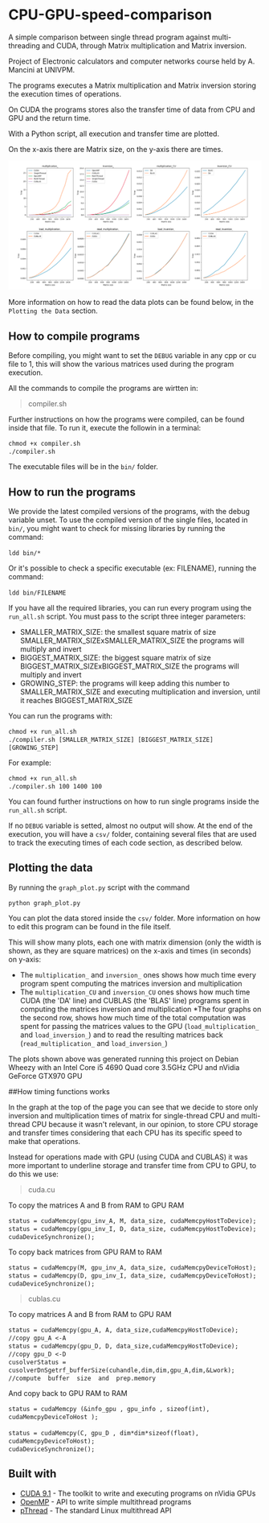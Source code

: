 # CPU-GPU-speed-comparison
A simple comparison between single thread program against multi-threading and CUDA, through Matrix multiplication and Matrix inversion.

Project of Electronic calculators and computer networks course held by A. Mancini at UNIVPM.

The programs executes a Matrix multiplication and Matrix inversion storing the execution times of operations.

On CUDA the programs stores also the transfer time of data from CPU and GPU and the return time.

With a Python script, all execution and transfer time are plotted.

On the x-axis there are Matrix size, on the y-axis there are times.

![Plotted data](curves.png?raw=true "Plots")

More information on how to read the data plots can be found below, in the `Plotting the Data` section.

## How to compile programs

Before compiling, you might want to set the `DEBUG` variable in any cpp or cu file to 1, this will show the various matrices used during the program execution.

All the commands to compile the programs are wirtten in:

>compiler.sh

Further instructions on how the programs were compiled, can be found inside that file. To run it, execute the followin in a terminal:

```
chmod +x compiler.sh
./compiler.sh
```
The executable files will be in the `bin/` folder.

## How to run the programs

We provide the latest compiled versions of the programs, with the debug variable unset.
To use the compiled version of the single files, located in `bin/`, you might want to check for missing libraries by running the command:

`ldd bin/*`

Or it's possible to check a specific executable (ex: FILENAME), running the command:

`ldd bin/FILENAME`

If you have all the required libraries, you can run every program using the `run_all.sh` script. You must pass to the script three integer parameters: 
* SMALLER_MATRIX_SIZE: the smallest square matrix of size SMALLER_MATRIX_SIZExSMALLER_MATRIX_SIZE the programs will multiply and invert
* BIGGEST_MATRIX_SIZE: the biggest square matrix of size BIGGEST_MATRIX_SIZExBIGGEST_MATRIX_SIZE the programs will multiply and invert
* GROWING_STEP: the programs will keep adding this number to SMALLER_MATRIX_SIZE and executing multiplication and inversion, until it reaches BIGGEST_MATRIX_SIZE

You can run the programs with:

```
chmod +x run_all.sh
./compiler.sh [SMALLER_MATRIX_SIZE] [BIGGEST_MATRIX_SIZE] [GROWING_STEP]
```

For example:

```
chmod +x run_all.sh
./compiler.sh 100 1400 100
```


You can found further instructions on how to run single programs inside the `run_all.sh` script.

If no `DEBUG` variable is setted, almost no output will show. At the end of the execution, you will have a `csv/` folder, containing several files that are used to track the executing times of each code section, as described below. 

## Plotting the data

By running the `graph_plot.py` script with the command

```
python graph_plot.py
```

You can plot the data stored inside the `csv/` folder. More information on how to edit this program can be found in the file itself.

This will show many plots, each one with matrix dimension (only the width is shown, as they are square matrices) on the x-axis and times (in seconds) on y-axis:

* The `multiplication_` and `inversion_` ones shows how much time every program spent computing the matrices inversion and multiplication
* The `multiplication_CU` and `inversion_CU` ones shows how much time CUDA (the 'DA' line) and CUBLAS (the 'BLAS' line) programs spent in computing the matrices inversion and multiplication
*The four graphs on the second row, shows how much time of the total computation was spent for passing the matrices values to the GPU (`load_multiplication_` and `load_inversion_`) and to read the resulting matrices back (`read_multiplication_` and `load_inversion_`)

The plots shown above was generated running this project on Debian Wheezy with an Intel Core i5 4690 Quad core 3.5GHz CPU and nVidia GeForce GTX970 GPU

##How timing functions works

In the graph at the top of the page you can see that we decide to store only inversion and multiplication times of matrix for single-thread CPU and multi-thread CPU because it wasn't relevant, in our opinion, to store CPU storage and transfer times considering that each CPU has its specific speed to make that operations.

Instead for operations made with GPU (using CUDA and CUBLAS) it was more important to underline storage and transfer time from CPU to GPU, to do this we use:

>cuda.cu

To copy the matrices A and B from RAM to GPU RAM

```
status = cudaMemcpy(gpu_inv_A, M, data_size, cudaMemcpyHostToDevice);
status = cudaMemcpy(gpu_inv_I, D, data_size, cudaMemcpyHostToDevice);
cudaDeviceSynchronize();

```

To copy back matrices from GPU RAM to RAM 

```
status = cudaMemcpy(M, gpu_inv_A, data_size, cudaMemcpyDeviceToHost);
status = cudaMemcpy(D, gpu_inv_I, data_size, cudaMemcpyDeviceToHost);
cudaDeviceSynchronize();
```

>cublas.cu

To copy matrices A and B from RAM to GPU RAM

```
status = cudaMemcpy(gpu_A, A, data_size,cudaMemcpyHostToDevice); //copy gpu_A <-A
status = cudaMemcpy(gpu_D, D, data_size,cudaMemcpyHostToDevice); //copy gpu_D <-D
cusolverStatus = cusolverDnSgetrf_bufferSize(cuhandle,dim,dim,gpu_A,dim,&Lwork); //compute  buffer  size  and  prep.memory
```

And copy back to GPU RAM to RAM

```
status = cudaMemcpy (&info_gpu , gpu_info , sizeof(int), cudaMemcpyDeviceToHost );
        
status = cudaMemcpy(C, gpu_D , dim*dim*sizeof(float), cudaMemcpyDeviceToHost);
cudaDeviceSynchronize();
```


## Built with
* [CUDA 9.1](https://developer.nvidia.com/cuda-toolkit) - The toolkit to write and executing programs on nVidia GPUs
* [OpenMP](https://www.openmp.org/) - API to write simple multithread programs
* [pThread](http://man7.org/linux/man-pages/man7/pthreads.7.html) - The standard Linux multithread API




